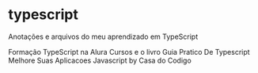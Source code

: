 # typescript
Anotações e arquivos do meu aprendizado em TypeScript

Formação TypeScript na Alura Cursos e o livro Guia Pratico De Typescript Melhore Suas Aplicacoes Javascript by Casa do Codigo
